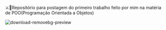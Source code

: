 ⚔️🐉Repositório para postagem do primeiro trabalho feito por mim na matéria de POO(Programação Orientada a Objetos)


![download-removebg-preview](https://github.com/user-attachments/assets/0517a54e-3773-417f-bd96-757eda81e490)

